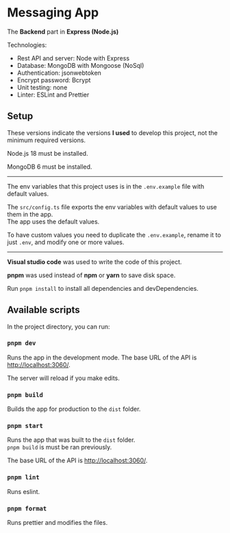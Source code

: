 # Messaging App

The **Backend** part in **Express (Node.js)**

Technologies:

- Rest API and server: Node with Express
- Database: MongoDB with Mongoose (NoSql)
- Authentication: jsonwebtoken
- Encrypt password: Bcrypt
- Unit testing: none
- Linter: ESLint and Prettier

## Setup

These versions indicate the versions **I used** to develop this project, not the minimum required versions.

Node.js 18 must be installed.

MongoDB 6 must be installed.

---

The env variables that this project uses is in the `.env.example` file with default values.

The `src/config.ts` file exports the env variables with default values to use them in the app.\
The app uses the default values.

To have custom values you need to duplicate the `.env.example`, rename it to just `.env`, and modify one or more values.

---

**Visual studio code** was used to write the code of this project.

**pnpm** was used instead of **npm** or **yarn** to save disk space.

Run `pnpm install` to install all dependencies and devDependencies.

## Available scripts

In the project directory, you can run:

### `pnpm dev`

Runs the app in the development mode.
The base URL of the API is [http://localhost:3060/](http://localhost:3060/).

The server will reload if you make edits.

### `pnpm build`

Builds the app for production to the `dist` folder.

### `pnpm start`

Runs the app that was built to the `dist` folder.\
`pnpm build` is must be ran previously.

The base URL of the API is [http://localhost:3060/](http://localhost:3060/).

### `pnpm lint`

Runs eslint.

### `pnpm format`

Runs prettier and modifies the files.
